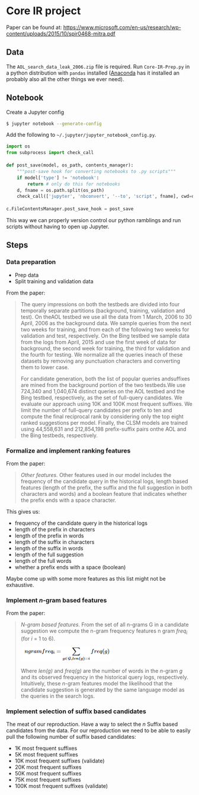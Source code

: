 # Core IR project

Paper can be found at:
https://www.microsoft.com/en-us/research/wp-content/uploads/2015/10/spir0468-mitra.pdf

## Data

The `AOL_search_data_leak_2006.zip` file is required. Run `Core-IR-Prep.py` in a python distribution with `pandas` installed ([Anaconda](https://anaconda.org/) has it installed an probably also all the other things we ever need).

## Notebook

Create a Jupyter config

```bash
$ jupyter notebook --generate-config
```

Add the following to `~/.jupyter/jupyter_notebook_config.py`.

```python
import os
from subprocess import check_call

def post_save(model, os_path, contents_manager):
    """post-save hook for converting notebooks to .py scripts"""
    if model['type'] != 'notebook':
        return # only do this for notebooks
    d, fname = os.path.split(os_path)
    check_call(['jupyter', 'nbconvert', '--to', 'script', fname], cwd=d)

c.FileContentsManager.post_save_hook = post_save
```

This way we can properly version control our python ramblings and run scripts without having to
open up Jupyter.

## Steps

### Data preparation

 - Prep data
 - Split training and validation data

From the paper:

> The query impressions on both the testbeds are divided into four temporally separate partitions
> (background, training, validation and test). On theAOL testbed we use all the data from 1 March,
> 2006 to 30 April, 2006 as the background data. We sample queries from the next two weeks for
> training, and from each of the following two weeks for validation and test, respectively. On the
> Bing testbed we sample data from the logs from April, 2015 and use the first week of data for
> background, the second week for training, the third for validation and the fourth for testing. We
> normalize all the queries ineach of these datasets by removing any punctuation characters and
> converting them to lower case.
>
> For candidate generation, both the list of popular queries andsuffixes are mined from the
> background portion of the two testbeds.We use 724,340 and 1,040,674 distinct queries on the AOL
> testbed and the Bing testbed, respectively, as the set of full-query candidates. We evaluate our
> approach using 10K and 100K most frequent suffixes. We limit the number of full-query candidates
> per prefix to ten and compute the final reciprocal rank by considering only the top eight ranked
> suggestions per model. Finally, the CLSM models are trained using 44,558,631 and 212,854,198
> prefix-suffix pairs onthe AOL and the Bing testbeds, respectively.

### Formalize and implement ranking features

From the paper:

> _Other features._ Other features used in our model includes the frequency of the candidate query
> in the historical logs, length based features (length of the prefix, the suffix and the full
> suggestion in both characters and words) and a boolean feature that indicates whether the prefix
> ends with a space character.

This gives us:

- frequency of the candidate query in the historical logs
- length of the prefix in characters
- length of the prefix in words
- length of the suffix in characters
- length of the suffix in words
- length of the full suggestion
- length of the full words
- whether a prefix ends with a space (boolean)

Maybe come up with some more features as this list might not be exhaustive.

### Implement _n_-gram based features

From the paper:

> _N-gram based features._ From the set of all n-grams G in a candidate suggestion we compute the
> n-gram frequency features n gram _freq<sub>i</sub>_ (for _i_ = 1 to 6).
>
> ![img](img/ngram.png)
>
> Where _len(g)_ and _freq(g)_ are the number of words in the _n_-gram _g_ and its observed
> frequency in the historical query logs, respectively. Intuitively, these _n_-gram features model
> the likelihood that the candidate suggestion is generated by the same language model as the
> queries in the search logs.

### Implement selection of suffix based candidates

The meat of our reproduction. Have a way to select the _n_ Suffix based candidates from the data.
For our reproduction we need to be able to easily pull the following number of suffix based
candidates:

- 1K most frequent suffixes
- 5K most frequent suffixes
- 10K most frequent suffixes (validate)
- 20K most frequent suffixes
- 50K most frequent suffixes
- 75K most frequent suffixes
- 100K most frequent suffixes (validate)
